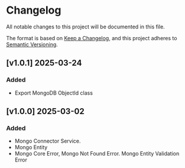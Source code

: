 # Changelog
All notable changes to this project will be documented in this file.

The format is based on [Keep a Changelog](https://keepachangelog.com/en/1.0.0/),
and this project adheres to [Semantic Versioning](https://semver.org/spec/v2.0.0.html).

## [v1.0.1] 2025-03-24
### Added
* Export MongoDB ObjectId class

## [v1.0.0] 2025-03-02
### Added
* Mongo Connector Service.
* Mongo Entity
* Mongo Core Error, Mongo Not Found Error. Mongo Entity Validation Error
